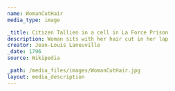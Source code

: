 ```yaml
---
name: WomanCutHair
media_type: image

_title: Citizen Tallien in a cell in La Force Prison
description: Woman sits with her hair cut in her lap
creator: Jean-Louis Laneuville
_date: 1796
source: Wikipedia

_path: /media_files/images/WomanCutHair.jpg 
layout: media_description
---
```

